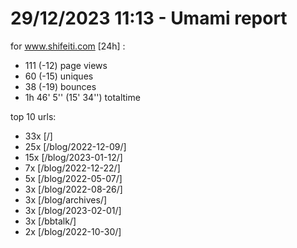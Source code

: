 # 29/12/2023 11:13 - Umami report
for www.shifeiti.com [24h] :

 - 111 (-12) page views
 - 60 (-15) uniques
 - 38 (-19) bounces
 - 1h 46' 5'' (15' 34'') totaltime


top 10 urls:
 - 33x [/]
 - 25x [/blog/2022-12-09/]
 - 15x [/blog/2023-01-12/]
 - 7x [/blog/2022-12-22/]
 - 5x [/blog/2022-05-07/]
 - 3x [/blog/2022-08-26/]
 - 3x [/blog/archives/]
 - 3x [/blog/2023-02-01/]
 - 3x [/bbtalk/]
 - 2x [/blog/2022-10-30/]


